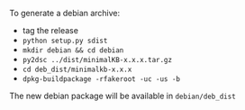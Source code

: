 To generate a debian archive:

- tag the release
- `python setup.py sdist`
- `mkdir debian && cd debian`
- `py2dsc ../dist/minimalKB-x.x.x.tar.gz`
- `cd deb_dist/minimalkb-x.x.x`
- `dpkg-buildpackage -rfakeroot -uc -us -b`

The new debian package will be available in `debian/deb_dist`
